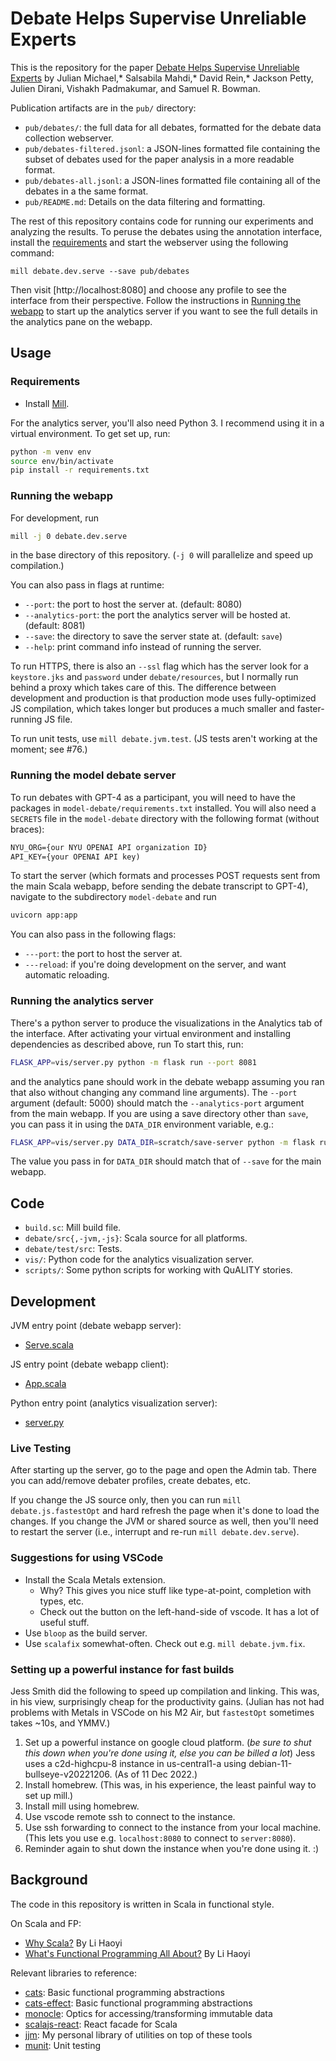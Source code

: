 # Debate Helps Supervise Unreliable Experts

This is the repository for the paper
[Debate Helps Supervise Unreliable Experts](https://arxiv.org/abs/2311.08702)
by Julian Michael,* Salsabila Mahdi,* David Rein,*
Jackson Petty, Julien Dirani, Vishakh Padmakumar,
and Samuel R. Bowman.

Publication artifacts are in the `pub/` directory:

* `pub/debates/`: the full data for all debates, formatted for the debate data collection webserver.
* `pub/debates-filtered.jsonl`: a JSON-lines formatted file containing the subset of debates
   used for the paper analysis in a more readable format.
* `pub/debates-all.jsonl`: a JSON-lines formatted file containing all of the debates
  in a the same format.
* `pub/README.md`: Details on the data filtering and formatting.

The rest of this repository contains code for running our experiments and analyzing the results.
To peruse the debates using the annotation interface, install the [requirements](#requirements)
and start the webserver using the following command:
```
mill debate.dev.serve --save pub/debates
```
Then visit [http://localhost:8080] and choose any profile to see the interface from their perspective.
Follow the instructions in [Running the webapp](#running-the-webapp) to start up the analytics server
if you want to see the full details in the analytics pane on the webapp.

## Usage

### Requirements
* Install [Mill](https://com-lihaoyi.github.io/mill/mill/Intro_to_Mill.html).

For the analytics server, you'll also need Python 3.
I recommend using it in a virtual environment. To get set up, run:
```bash
python -m venv env
source env/bin/activate
pip install -r requirements.txt
```

### Running the webapp

For development, run
```bash
mill -j 0 debate.dev.serve
```
in the base directory of this repository. (`-j 0` will parallelize and speed up compilation.)

You can also pass in flags at runtime:
* `--port`: the port to host the server at. (default: 8080)
* `--analytics-port`: the port the analytics server will be hosted at. (default: 8081)
* `--save`: the directory to save the server state at. (default: `save`)
* `--help`: print command info instead of running the server.

To run HTTPS, there is also an `--ssl` flag which has the server look for a `keystore.jks` and
`password` under `debate/resources`, but I normally run behind a proxy which takes care of this.
The difference between development and production is that production mode uses fully-optimized JS
compilation, which takes longer but produces a much smaller and faster-running JS file.

To run unit tests, use `mill debate.jvm.test`. (JS tests aren't working at the moment; see #76.)

### Running the model debate server

To run debates with GPT-4 as a participant, you will need to have the packages in `model-debate/requirements.txt` installed. You will also need a `SECRETS` file in the `model-debate` directory with the following format (without braces):
```txt
NYU_ORG={our NYU OPENAI API organization ID}
API_KEY={your OPENAI API key)
```

To start the server (which formats and processes POST requests sent from the main Scala webapp, before sending the debate transcript to GPT-4), navigate to the subdirectory `model-debate` and run 
```bash
uvicorn app:app
```

You can also pass in the following flags:
* `---port`: the port to host the server at.
* `---reload`: if you're doing development on the server, and want automatic reloading.

### Running the analytics server

There's a python server to produce the visualizations in the Analytics tab of the interface.
After activating your virtual environment and installing dependencies as described above, run
To start this, run:
```bash
FLASK_APP=vis/server.py python -m flask run --port 8081
```
and the analytics pane should work in the debate webapp assuming you ran that also without changing
any command line arguments). The `--port` argument (default: 5000) should match the `--analytics-port` argument
from the main webapp. If you are using a save directory other than `save`, you can pass it in
using the `DATA_DIR` environment variable, e.g.:
```bash
FLASK_APP=vis/server.py DATA_DIR=scratch/save-server python -m flask run --port 8081
```
The value you pass in for `DATA_DIR` should match that of `--save` for the main webapp.

## Code

* `build.sc`: Mill build file.
* `debate/src{,-jvm,-js}`: Scala source for all platforms.
* `debate/test/src`: Tests.
* `vis/`: Python code for the analytics visualization server.
* `scripts/`: Some python scripts for working with QuALITY stories.

## Development

JVM entry point (debate webapp server):
* [Serve.scala](debate/src-jvm/Serve.scala)

JS entry point (debate webapp client):
* [App.scala](debate/src-js/App.scala)

Python entry point (analytics visualization server):
* [server.py](vis/server.py)

### Live Testing

After starting up the server, go to the page and open the Admin tab.
There you can add/remove debater profiles, create debates, etc.

If you change the JS source only, then you can run `mill debate.js.fastestOpt` and hard refresh the
page when it's done to load the changes. If you change the JVM or shared source as well, then
you'll need to restart the server (i.e., interrupt and re-run `mill debate.dev.serve`).

### Suggestions for using VSCode

- Install the Scala Metals extension.
  - Why? This gives you nice stuff like type-at-point, completion with types, etc.
  - Check out the button on the left-hand-side of vscode. It has a lot of useful stuff.
- Use `bloop` as the build server.
- Use `scalafix` somewhat-often. Check out e.g. `mill debate.jvm.fix`.

### Setting up a powerful instance for fast builds

 Jess Smith did the following to speed up compilation and linking. This was, in his view, surprisingly cheap for the productivity gains. (Julian has not had problems with Metals in VSCode on his M2 Air, but `fastestOpt` sometimes takes ~10s, and YMMV.)

 1. Set up a powerful instance on google cloud platform. (*be sure to shut this down when you're done using it, else you can be billed a lot*) Jess uses a c2d-highcpu-8 instance in us-central1-a using debian-11-bullseye-v20221206. (As of 11 Dec 2022.)
 2. Install homebrew. (This was, in his experience, the least painful way to set up mill.)
 1. Install mill using homebrew.
 4. Use vscode remote ssh to connect to the instance.
 5. Use ssh forwarding to connect to the instance from your local machine. (This lets you use e.g. `localhost:8080` to connect to `server:8080`).
 6. Reminder again to shut down the instance when you're done using it. :)

## Background

The code in this repository is written in Scala in functional style.

On Scala and FP:
* [Why Scala?](http://www.lihaoyi.com/post/FromFirstPrinciplesWhyScala.html) By Li Haoyi
* [What's Functional Programming All About?](https://www.lihaoyi.com/post/WhatsFunctionalProgrammingAllAbout.html) By Li Haoyi

Relevant libraries to reference:
* [cats](https://typelevel.org/cats/): Basic functional programming abstractions
* [cats-effect](https://typelevel.org/cats-effect/): Basic functional programming abstractions
* [monocle](https://www.optics.dev/Monocle/): Optics for accessing/transforming immutable data
* [scalajs-react](https://github.com/japgolly/scalajs-react): React facade for Scala
* [jjm](https://github.com/julianmichael/jjm): My personal library of utilities on top of these tools
* [munit](https://scalameta.org/munit/): Unit testing
